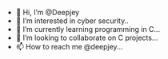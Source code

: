 - 👋 Hi, I’m @Deepjey
- 👀 I’m interested in cyber security..
- 🌱 I’m currently learning programming in C...
- 💞️ I’m looking to collaborate on C projects...
- 📫 How to reach me @deepjey...

<!---
Deepjey/Deepjey is a ✨ special ✨ repository because its `README.md` (this file) appears on your GitHub profile.
You can click the Preview link to take a look at your changes.
--->
